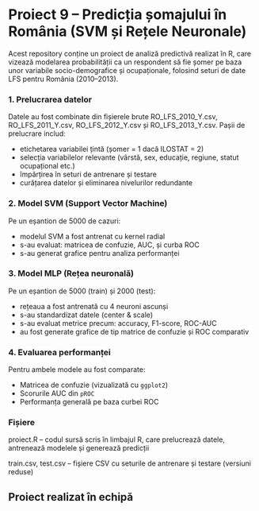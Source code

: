 # Proiect 9 – Predicția șomajului în România (SVM și Rețele Neuronale)

Acest repository conține un proiect de analiză predictivă realizat în R, care vizează modelarea probabilității ca un respondent să fie șomer pe baza unor variabile socio-demografice și ocupaționale, folosind seturi de date LFS pentru România (2010–2013).

### 1. Prelucrarea datelor

Datele au fost combinate din fișierele brute RO_LFS_2010_Y.csv, RO_LFS_2011_Y.csv, RO_LFS_2012_Y.csv și RO_LFS_2013_Y.csv. Pașii de prelucrare includ:
- etichetarea variabilei țintă (șomer = 1 dacă ILOSTAT = 2)
- selecția variabilelor relevante (vârstă, sex, educație, regiune, statut ocupațional etc.)
- împărțirea în seturi de antrenare și testare
- curățarea datelor și eliminarea nivelurilor redundante

### 2. Model SVM (Support Vector Machine)

Pe un eșantion de 5000 de cazuri:
- modelul SVM a fost antrenat cu kernel radial
- s-au evaluat: matricea de confuzie, AUC, și curba ROC
- s-au generat grafice pentru analiza performanței

### 3. Model MLP (Rețea neuronală)

Pe un eșantion de 5000 (train) și 2000 (test):
- rețeaua a fost antrenată cu 4 neuroni ascunși
- s-au standardizat datele (center & scale)
- s-au evaluat metrice precum: accuracy, F1-score, ROC-AUC
- au fost generate grafice de tip matrice de confuzie și ROC comparativ

### 4. Evaluarea performanței

Pentru ambele modele au fost comparate:
- Matricea de confuzie (vizualizată cu `ggplot2`)
- Scorurile AUC din `pROC`
- Performanța generală pe baza curbei ROC

### Fișiere

proiect.R – codul sursă scris în limbajul R, care prelucrează datele, antrenează modelele și generează predicții

train.csv, test.csv – fișiere CSV cu seturile de antrenare și testare (versiuni reduse)

## Proiect realizat în echipă
